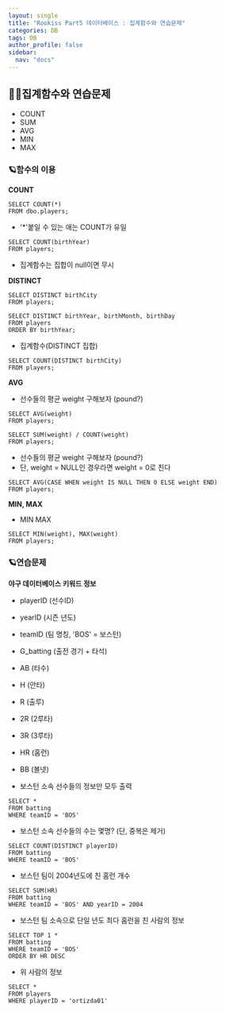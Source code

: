 ```yaml
---
layout: single
title: "Rookiss Part5 데이터베이스 : 집계함수와 연습문제"
categories: DB
tags: DB
author_profile: false
sidebar:
  nav: "docs"
---
```


## 🙇‍♀️집계함수와 연습문제

- COUNT
- SUM
- AVG
- MIN
- MAX

### 🪐함수의 이용

**COUNT**

```
SELECT COUNT(*)
FROM dbo.players;
```
* '*'붙일 수 있는 애는 COUNT가 유일


```
SELECT COUNT(birthYear)
FROM players;
```
*  집계함수는 집합이 null이면 무시

**DISTINCT**


```
SELECT DISTINCT birthCity
FROM players;
```

```
SELECT DISTINCT birthYear, birthMonth, birthDay
FROM players
ORDER BY birthYear;
```


* 집계함수(DISTINCT 집합)
```
SELECT COUNT(DISTINCT birthCity)
FROM players;
```

**AVG**

* 선수들의 평균 weight 구해보자 (pound?)
```
SELECT AVG(weight)
FROM players;
```
```
SELECT SUM(weight) / COUNT(weight)
FROM players;
```

* 선수들의 평균 weight 구해보자 (pound?)
* 단, weight = NULL인 경우라면 weight = 0로 친다
```
SELECT AVG(CASE WHEN weight IS NULL THEN 0 ELSE weight END)
FROM players;
```

**MIN, MAX**

* MIN MAX
```
SELECT MIN(weight), MAX(weight)
FROM players;
```


### 🪐연습문제

**야구 데이터베이스 키워드 정보**
* playerID (선수ID)
* yearID (시즌 년도)
* teamID (팀 명칭, 'BOS' = 보스턴)
* G_batting (출전 경기 + 타석)
* AB (타수)
* H (안타)
* R (출루)
* 2R (2루타)
* 3R (3루타)
* HR (홈런)
* BB (볼넷)


* 보스턴 소속 선수들의 정보만 모두 출력
```
SELECT *
FROM batting
WHERE teamID = 'BOS'
```

* 보스턴 소속 선수들의 수는 몇명? (단, 중복은 제거)
```
SELECT COUNT(DISTINCT playerID)
FROM batting
WHERE teamID = 'BOS'
```

* 보스턴 팀이 2004년도에 친 홈런 개수
```
SELECT SUM(HR)
FROM batting
WHERE teamID = 'BOS' AND yearID = 2004
```

* 보스턴 팀 소속으로 단일 년도 최다 홈런을 친 사람의 정보
```
SELECT TOP 1 *
FROM batting
WHERE teamID = 'BOS'
ORDER BY HR DESC
```

* 위 사람의 정보
```
SELECT *
FROM players
WHERE playerID = 'ortizda01'
```

